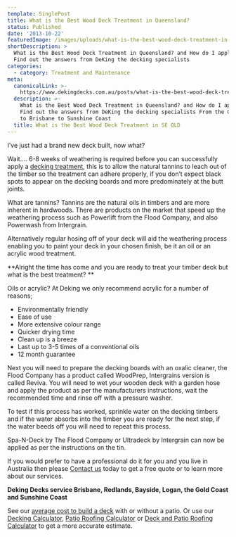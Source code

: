 ```yaml
---
template: SinglePost
title: What is the Best Wood Deck Treatment in Queensland?
status: Published
date: '2013-10-22'
featuredImage: /images/uploads/what-is-the-best-wood-deck-treatment-in-brisbane.jpg
shortDescription: >
  What is the Best Wood Deck Treatment in Queensland? and How do I apply it?
  Find out the answers from DeKing the decking specialists
categories:
  - category: Treatment and Maintenance
meta:
  canonicalLink: >-
    https://www.dekingdecks.com.au/posts/what-is-the-best-wood-deck-treatment-in-queensland/
  description: >-
    What is the Best Wood Deck Treatment in Queensland? and How do I apply it?
    Find out the answers from DeKing the decking specialists From the Gold Coast
    to Brisbane to Sunshine Coast
  title: What is the Best Wood Deck Treatment in SE QLD
---
```

I’ve just had a brand new deck built, now what?

Wait…. 6-8 weeks of weathering is required before you can successfully apply a [decking treatment](https://www.dekingdecks.com.au/services/deck-accessories/), this is to allow the natural tannins to leach out of the timber so the treatment can adhere properly, if you don’t expect black spots to appear on the decking boards and more predominately at the butt joints.

What are tannins? Tannins are the natural oils in timbers and are more inherent in hardwoods. There are products on the market that speed up the weathering process such as Powerlift from the Flood Company, and also Powerwash from Intergrain.

Alternatively regular hosing off of your deck will aid the weathering process enabling you to paint your deck in your chosen finish, be it an oil or an acrylic wood treatment.

**Alright the time has come and you are ready to treat your timber deck but what is the best treatment?
**

Oils or acrylic? At Deking we only recommend acrylic for a number of reasons;

* Environmentally friendly
* Ease of use
* More extensive colour range
* Quicker drying time
* Clean up is a breeze
* Last up to 3-5 times of a conventional oils
* 12 month guarantee

Next you will need to prepare the decking boards with an oxalic cleaner, the Flood Company has a product called WoodPrep, Intergrains version is called Reviva. You will need to wet your wooden deck with a garden hose and apply the product as per the manufacturers instructions, wait the recommended time and rinse off with a pressure washer.

To test if this process has worked, sprinkle water on the decking timbers and if the water absorbs into the timber you are ready for the next step, if the water beeds off you will need to repeat this process.

Spa-N-Deck by The Flood Company or Ultradeck by Intergrain can now be applied as per the instructions on the tin.

If you would prefer to have a professional do it for you and you live in Australia then please [Contact us](https://www.dekingdecks.com.au/contact/) today to get a free quote or to learn more about our services.

**Deking Decks service Brisbane, Redlands, Bayside, Logan, the Gold Coast and Sunshine Coast**

See our [average cost to build a deck](https://www.dekingdecks.com.au/posts/patio-installation-cost-timber-patio-and-roofing/) with or without a patio. Or use our [Decking Calculator](https://www.dekingdecks.com.au/quote-calculator/), [Patio Roofing Calculator](https://www.dekingdecks.com.au/quote-calculator/) or [Deck and Patio Roofing Calculator](https://www.dekingdecks.com.au/quote-calculator/) to get a more accurate estimate.
